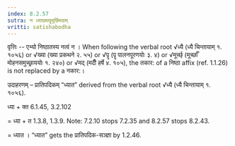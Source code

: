 ```yaml
---
index: 8.2.57
sutra: न ध्याख्यापॄमूर्छिमदाम्
vritti: satishabodha
---
```






वृत्तिः -- एभ्यो निष्‍ठातस्‍य नत्वं न । When following the verbal root √ध्यै (ध्यै चिन्तायाम् १. १०५६) or √ख्या (ख्या प्रकथने २. ५५) or √पॄ (पॄ पालनपूरणयोः ३. ४) or √मूर्च्छ् (मूर्च्छाँ मोहनसमुच्छ्राययोः १. २४०) or √मद् (मदीँ हर्षे ४. १०५), the तकार: of a निष्ठा affix (ref. 1.1.26) is not replaced by a नकार:।


उदाहरणम् – प्रातिपदिकम् “ध्यात” derived from the verbal root √ध्यै (ध्यै चिन्तायाम् १. १०५६).


ध्या + क्त 6.1.45, 3.2.102

= ध्या + त 1.3.8, 1.3.9. Note: 7.2.10 stops 7.2.35 and 8.2.57 stops 8.2.43.

= ध्यात । “ध्यात” gets the प्रातिपदिक-सञ्ज्ञा by 1.2.46.

